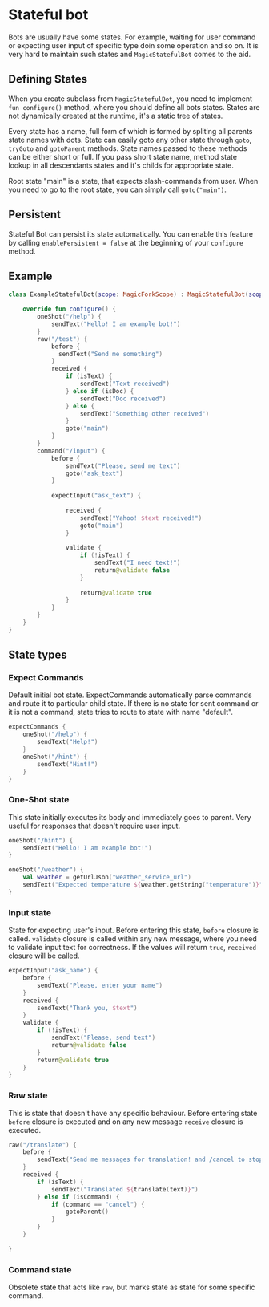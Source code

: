 # Stateful bot

Bots are usually have some states. For example, waiting for user command or expecting user input of specific type doin some operation and so on. It is very hard to maintain such states and `MagicStatefulBot` comes to the aid.

## Defining States

When you create subclass from `MagicStatefulBot`, you need to implement `fun configure()` method, where you should define all bots states. States are not dynamically created at the runtime, it's a static tree of states.

Every state has a name, full form of which is formed by spliting all parents state names with dots. State can easily goto any other state through `goto`, `tryGoto` and `gotoParent` methods. State names passed to these methods can be either short or full. If you pass short state name, method state lookup in all descendants states and it's childs for appropriate state. 

Root state "main" is a state, that expects slash-commands from user. When you need to go to the root state, you can simply call `goto("main")`.

## Persistent

Stateful Bot can persist its state automatically. You can enable this feature by calling `enablePersistent = false` at the beginning of your `configure` method.

## Example

```kotlin
class ExampleStatefulBot(scope: MagicForkScope) : MagicStatefulBot(scope) {

    override fun configure() {
        oneShot("/help") {
            sendText("Hello! I am example bot!")
        }
        raw("/test") {
            before {
              sendText("Send me something")
            }
            received {
                if (isText) {
                    sendText("Text received")
                } else if (isDoc) {
                    sendText("Doc received")
                } else {
                    sendText("Something other received")
                }
                goto("main")
            }
        }
        command("/input") {
            before {
                sendText("Please, send me text")
                goto("ask_text")
            }
            
            expectInput("ask_text") {
            
                received {
                    sendText("Yahoo! $text received!")
                    goto("main")
                }
                
                validate {
                    if (!isText) {
                        sendText("I need text!")
                        return@validate false
                    }
                    
                    return@validate true
                }
            }
        }
    }
}
```

## State types

### Expect Commands

Default initial bot state. ExpectCommands automatically parse commands and route it to particular child state. If there is no state for sent command or it is not a command, state tries to route to state with name "default".

```kotlin
expectCommands {
    oneShot("/help") {
        sendText("Help!")
    }
    oneShot("/hint") {
        sendText("Hint!")
    }
}
```

### One-Shot state
This state initially executes its body and immediately goes to parent. Very useful for responses that doesn't require user input.

```kotlin
oneShot("/hint") {
    sendText("Hello! I am example bot!")
}

oneShot("/weather") {
    val weather = getUrlJson("weather_service_url")
    sendText("Expected temperature ${weather.getString("temperature")}")
}
```

### Input state
State for expecting user's input. Before entering this state, `before` closure is called. `validate` closure is called within any new message, where you need to validate input text for correctness. If the values will return `true`, `received` closure will be called.

```kotlin
expectInput("ask_name") {
    before {
        sendText("Please, enter your name")
    }
    received {
        sendText("Thank you, $text")
    }
    validate {
        if (!isText) {
            sendText("Please, send text")
            return@validate false
        }
        return@validate true
    }
}
```

### Raw state
This is state that doesn't have any specific behaviour. Before entering state `before` closure is executed and on any new message `receive` closure is executed.

```kotlin
raw("/translate") {
    before {
        sendText("Send me messages for translation! and /cancel to stop.")
    }
    received {
        if (isText) {
            sendText("Translated ${translate(text)}")
        } else if (isCommand) {
            if (command == "cancel") {
                gotoParent()
            }
        }
    }
    
}
```

### Command state
Obsolete state that acts like `raw`, but marks state as state for some specific command.
